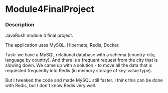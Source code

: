 # Module4FinalProject
### Description
JavaRush module 4 final project.

The application uses MySQL, Hibernate, Redis, Docker.

Task: we have a MySQL relational database with a schema (country-city, language by country). And there is a frequent request from the city that is slowing down. We came up with a solution - to move all the data that is requested frequently into Redis (in memory storage of key-value type).

But I tweaked the code and made MySQL still faster. I think this can be done with Redis, but I don't know Redis very well.
